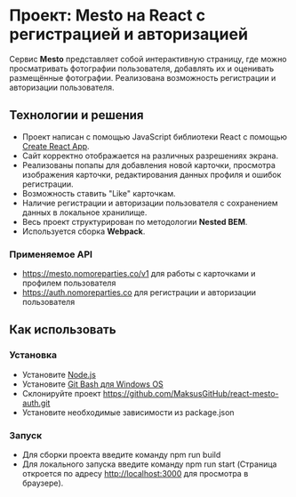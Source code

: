 # Проект: Mesto на React с регистрацией и авторизацией

Сервис **Mesto** представляет собой интерактивную страницу, где можно просматривать фотографии пользователя, добавлять их и оценивать размещённые фотографии. Реализована возможность регистрации и авторизации пользователя.

## Технологии и решения

- Проект написан с помощью JavaScript библиотеки React с помощью [Create React App](https://github.com/facebook/create-react-app).
- Сайт корректно отображается на различных разрешениях экрана.
- Реализованы попапы для добавления новой карточки, просмотра изображения карточки, редактирования данных профиля и ошибок регистрации.
- Возможность ставить "Like" карточкам.
- Наличие регистрации и авторизации пользователя с сохранением данных в локальное хранилище.
- Весь проект структурирован по методологии **Nested BEM**.
- Используется сборка **Webpack**.

### Применяемое API

- https://mesto.nomoreparties.co/v1 для работы с карточками и профилем пользователя
- https://auth.nomoreparties.co для регистрации и авторизации пользователя

## Как использовать

### Установка
- Установите [Node.js](https://nodejs.org/en/download/)
- Установите [Git Bash для Windows OS](https://gitforwindows.org/)
- Склонируйте проект https://github.com/MaksusGitHub/react-mesto-auth.git
- Установите необходимые зависимости из package.json

### Запуск
- Для сборки проекта введите команду npm run build
- Для локального запуска введите команду npm run start (Страница откроется по адресу [http://localhost:3000](http://localhost:3000) для просмотра в браузере).
